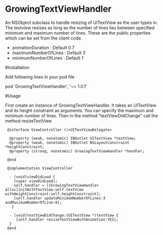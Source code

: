 # GrowingTextViewHandler
An NSObject subclass to handle resizing of UITextView as the user types in. The textview resizes as long as the number of lines lies between specified minimum and maximum number of lines. 
These are the public properties which can be set from the client code.
  * animationDuration    : Default 0.7
  * maximumNumberOfLines : Default 3
  * minimumNumberOfLines : Default 1

#Installation

Add following lines in your pod file  

pod 'GrowingTextViewHandler', '~> 1.0.1'

#Usage

First create an instance of GrowingTextViewHandler. It takes an UITextView and its height constraint as arguments. You can specify the maximum and minimum number of lines. Then in the method "textViewDidChange" call the method resizeTextView  

     @interface ViewController ()<UITextViewDelegate>

      @property (weak, nonatomic) IBOutlet UITextView *textView;
      @property (weak, nonatomic) IBOutlet NSLayoutConstraint *heightConstraint;
      @property (strong, nonatomic) GrowingTextViewHandler *handler;

     @end

     @implementation ViewController

      - (void)viewDidLoad {
        [super viewDidLoad];
        self.handler = [[GrowingTextViewHandler alloc]initWithTextView:self.textView withHeightConstraint:self.heightConstraint];
	    [self.handler updateMinimumNumberOfLines:3 andMaximumNumberOfLine:8];
       }

      - (void)textViewDidChange:(UITextView *)textView {
         [self.handler resizeTextViewWithAnimation:YES];
      }
     @end

